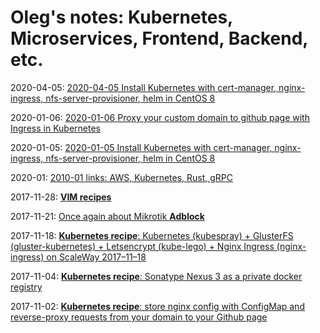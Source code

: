 # Oleg's notes: Kubernetes, Microservices, Frontend, Backend, etc.


2020-04-05: [2020-04-05 Install Kubernetes with cert-manager, nginx-ingress, nfs-server-provisioner, helm in CentOS 8](notes/2020-04-05_install_kubernetes_in_centos_8/index.md)

2020-01-06: [2020-01-06 Proxy your custom domain to github page with Ingress in Kubernetes](notes/2020-01-06_proxy_github_page_thru_kebernetes/index.md)

2020-01-05: [2020-01-05 Install Kubernetes with cert-manager, nginx-ingress, nfs-server-provisioner, helm in CentOS 8](notes/2020-01-05_install_kubernetes_in_centos_8/index.md)

2020-01: [2010-01 links: AWS, Kubernetes, Rust, gRPC](notes/2020-01-01_links/index.md)

2017-11-28: [**VIM recipes**](recipes/2017-11-28-vim-recipes.md)

2017-11-21: [Once again about Mikrotik **Adblock**](recipes/2017-11-21-mikrotik-adblock.md)



2017-11-18: [**Kubernetes recipe**: Kubernetes (kubespray) + GlusterFS (gluster-kubernetes) + Letsencrypt (kube-lego) + Nginx Ingress (nginx-ingress) on ScaleWay 2017–11–18](recipes/2017-11-18-kubernetes-recipe-kubernetes-glusterfs-nginx-ingres-kube-lego-on-scaleway.md)



2017-11-04: [**Kubernetes recipe**: Sonatype Nexus 3 as a private docker registry](recipes/2017-11-04-kubernetes-recipe-sonatype-nexus-3-as-private-docker-registry.md)



2017-11-02: [**Kubernetes recipe**: store nginx config with ConfigMap and reverse-proxy requests from your domain to your Github page](recipes/2017-11-02-kubernetes-recipe-store-nginx-config-in-configmap.md)
